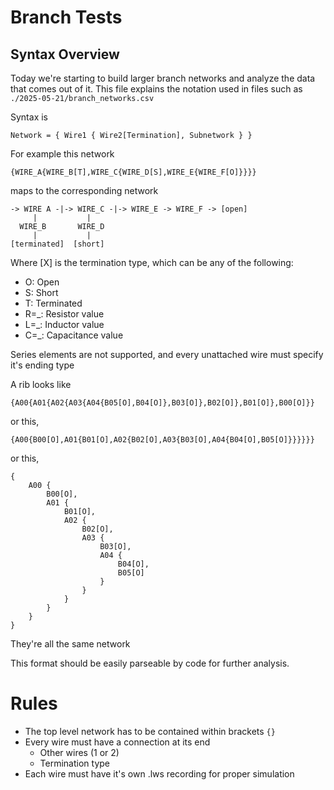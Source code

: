 # Branch Tests

## Syntax Overview

Today we're starting to build larger branch networks and analyze the data that comes out of it. This file explains the notation used in files such as `./2025-05-21/branch_networks.csv`

Syntax is

`Network = { Wire1 { Wire2[Termination], Subnetwork } }`

For example this network

`{WIRE_A{WIRE_B[T],WIRE_C{WIRE_D[S],WIRE_E{WIRE_F[O]}}}}`

maps to the corresponding network

```ASCII
-> WIRE A -|-> WIRE_C -|-> WIRE_E -> WIRE_F -> [open]
	 |	         |
  WIRE_B 	   WIRE_D
	 |	         |
[terminated]  [short]
```

Where [X] is the termination type, which can be any of the following:

* O: Open
* S: Short
* T: Terminated
* R=_: Resistor value
* L=_: Inductor value
* C=_: Capacitance value

Series elements are not supported, and every unattached wire must specify it's ending type

A rib looks like

`{A00{A01{A02{A03{A04{B05[O],B04[O]},B03[O]},B02[O]},B01[O]},B00[O]}}`

or this,

`{A00{B00[O],A01{B01[O],A02{B02[O],A03{B03[O],A04{B04[O],B05[O]}}}}}}`

or this,

```
{
	A00 {
		B00[O],
		A01 {
			B01[O],
			A02 {
				B02[O],
				A03 {
					B03[O],
					A04 {
						B04[O],
						B05[O]
					}
				}
			}
		}
	}
}
```

They're all the same network

This format should be easily parseable by code for further analysis.

# Rules

* The top level network has to be contained within brackets `{}`
* Every wire must have a connection at its end
  * Other wires (1 or 2)
  * Termination type
* Each wire must have it's own .lws recording for proper simulation
